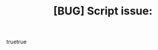 ---
name: Script Not Working
about: Report a script that isn't working properly after migration
title: "[BUG] Script issue: "
labels: bug
assignees: ianandersonlol
body:
  - type: textarea
    id: script
    attributes:
      label: Script
      description: Paste your script content here
      placeholder: |
        #!/bin/bash
        #SBATCH --job-name=example
        ...
      render: bash
    validations:
      required: true
  - type: textarea
    id: problem
    attributes:
      label: What happened? What should have happened?
      description: Describe what went wrong and what you expected to happen
      placeholder: |
        The script fails with error message...
        I expected it to...
    validations:
      required: true
---